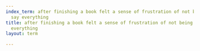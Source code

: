 ```yaml
---
index_term: after finishing a book felt a sense of frustration of not being able to
  say everything
title: after finishing a book felt a sense of frustration of not being able to say
  everything
layout: term

---
```

